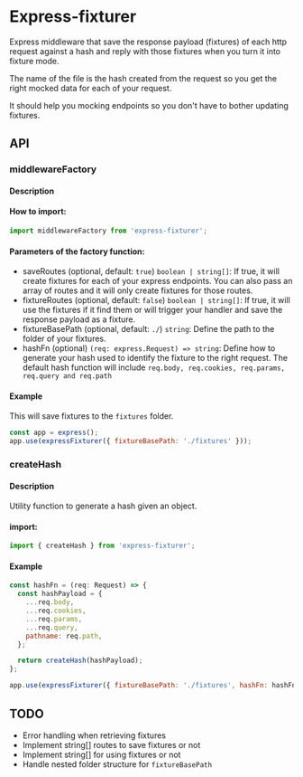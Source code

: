 # Express-fixturer

Express middleware that save the response payload (fixtures) of each http request against a hash and reply with those fixtures when you turn it into fixture mode.

The name of the file is the hash created from the request so you get the right mocked data for each of your request.

It should help you mocking endpoints so you don't have to bother updating fixtures.

## API

### middlewareFactory

#### Description

#### How to import:
```js
import middlewareFactory from 'express-fixturer';
```

#### Parameters of the factory function:

- saveRoutes (optional, default: `true`) `boolean | string[]`: If true, it will create fixtures for each of your express endpoints. You can also pass an array of routes and it will only create fixtures for those routes.
- fixtureRoutes (optional, default: `false`) `boolean | string[]`: If true, it will use the fixtures if it find them or will trigger your handler and save the response payload as a fixture.
- fixtureBasePath (optional, default: `./`) `string`: Define the path to the folder of your fixtures.
- hashFn (optional) `(req: express.Request) => string`: Define how to generate your hash used to identify the fixture to the right request. The default hash function will include `req.body, req.cookies, req.params, req.query and req.path`

#### Example

This will save fixtures to the `fixtures` folder.

```js
const app = express();
app.use(expressFixturer({ fixtureBasePath: './fixtures' }));
```

### createHash

#### Description
Utility function to generate a hash given an object.

#### import:
```js
import { createHash } from 'express-fixturer';
```

#### Example
```js
const hashFn = (req: Request) => {
  const hashPayload = {
    ...req.body,
    ...req.cookies,
    ...req.params,
    ...req.query,
    pathname: req.path,
  };

  return createHash(hashPayload);
};

app.use(expressFixturer({ fixtureBasePath: './fixtures', hashFn: hashFn }));
```

## TODO

- Error handling when retrieving fixtures
- Implement string[] routes to save fixtures or not
- Implement string[] for using fixtures or not
- Handle nested folder structure for `fixtureBasePath`